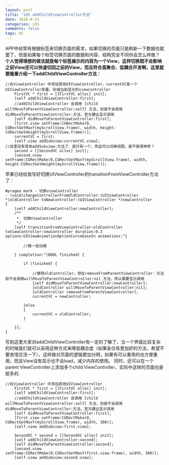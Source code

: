 ```yaml
---
layout: post
title: "iOS addChildViewController方法"
date: 2016-8-23 
categories: iOS
comments: false
tags: OC 
---
```

APP中经常有根据标签来切换页面的需求，如果切换的页面只是刷新一下数据也就罢了，但是如果每个标签切换页面的数据和内容、结构完全不同你会怎么样做？
**个人觉得理想的做法就是每个标签展示的内容为一个View，这样切换既不会影响之前View还可以快速切回之前的View，而且符合高聚合、低耦合开发啊，这里就要隆重介绍一下addChildViewController方法：**
<!-- more -->
  
```OC
//在ViewController 中添加其他UIViewController，currentVC是一个UIViewController变量，存储当前显示的viewcontroller
    FirstVC * first = [[FirstVC alloc] init];
    [self addChildViewController:first];
    //addChildViewController 会调用 [child willMoveToParentViewController:self] 方法，但是不会调用 didMoveToParentViewController:方法，官方建议显示调用
    [self didMoveToParentViewController:first];
    [first.view setFrame:CGRectMake(0, CGRectGetMaxY(myScrollView.frame), width, height-CGRectGetHeight(myScrollView.frame))];
    currentVC = first;
    [self.view addSubview:currentVC.view];
//这里没有其他addSubview:方法了，就只有一个，而且可以切换视图，是不是很神奇？
    second = [[SecondVC alloc] init];
    [second.view setFrame:CGRectMake(0,CGRectGetMaxY(myScrollView.frame), width, height-CGRectGetHeight(myScrollView.frame))];
```
苹果已经给我写好切换UIViewController的transitionFromViewController方法了：
```OC
#pragma mark - 切换viewController
- (void)changeControllerFromOldController:(UIViewController *)oldController toNewController:(UIViewController *)newController
{
    [self addChildViewController:newController];
    /**
     *  切换ViewController
     */
    [self transitionFromViewController:oldController toViewController:newController duration:0.3 options:UIViewAnimationOptionCurveEaseIn animations:^{

        //做一些动画

    } completion:^(BOOL finished) {

        if (finished) {

            //移除oldController，但在removeFromParentViewController：方法前不会调用willMoveToParentViewController:nil 方法，所以需要显示调用
            [self didMoveToParentViewController:newController];
            [oldController willMoveToParentViewController:nil];
            [oldController removeFromParentViewController];
            currentVC = newController;

        }else
        {
            currentVC = oldController;
        }

    }];
}
```
写到这里大家对addChildViewController有一定的了解了，当一个界面比较复杂的时候我们就可以采用这种方式来降低耦合度（如果各位有更加好的方法，希望不要吝惜交流一下），这样做对页面的逻辑更加分明，如果有可以重用的也方便重用，而且View没有显示也不会load，减少内存的使用。
同时，还可以在一个parent ViewController上添加多个child ViewController，实际中这样的页面也是挺多的.
```OC
//在ViewController 中添加其他UIViewController
    FirstVC * first = [[FirstVC alloc] init];
    [self addChildViewController:first];
    //addChildViewController 会调用 [child willMoveToParentViewController:self] 方法，但是不会调用 didMoveToParentViewController:方法，官方建议显示调用
    [self didMoveToParentViewController:first];
    [first.view setFrame:CGRectMake(0, CGRectGetMaxY(myScrollView.frame), width, 300)];
    [self.view addSubview:first.view];

    SecondVC * second = [[SecondVC alloc] init];
    [self addChildViewController:second];
    [self didMoveToParentViewController:second];
    [second.view setFrame:CGRectMake(0,CGRectGetMaxY(first.view.frame), width, 300)];
    [self.view addSubview:second.view];
```



